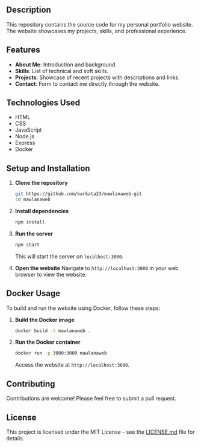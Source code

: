 
## Description
This repository contains the source code for my personal portfolio website. The website showcases my projects, skills, and professional experience.

## Features
- **About Me**: Introduction and background.
- **Skills**: List of technical and soft skills.
- **Projects**: Showcase of recent projects with descriptions and links.
- **Contact**: Form to contact me directly through the website.

## Technologies Used
- HTML
- CSS
- JavaScript
- Node.js
- Express
- Docker

## Setup and Installation
1. **Clone the repository**
   ```bash
   git https://github.com/karkata23/mawlanaweb.git
   cd mawlanaweb
   ```

2. **Install dependencies**
   ```bash
   npm install
   ```

3. **Run the server**
   ```bash
   npm start
   ```

   This will start the server on `localhost:3000`.

4. **Open the website**
   Navigate to `http://localhost:3000` in your web browser to view the website.

## Docker Usage
To build and run the website using Docker, follow these steps:

1. **Build the Docker image**
   ```bash
   docker build -t mawlanaweb .
   ```

2. **Run the Docker container**
   ```bash
   docker run -p 3000:3000 mawlanaweb
   ```

   Access the website at `http://localhost:3000`.

## Contributing
Contributions are welcome! Please feel free to submit a pull request.

## License
This project is licensed under the MIT License - see the [LICENSE.md](LICENSE.md) file for details.
